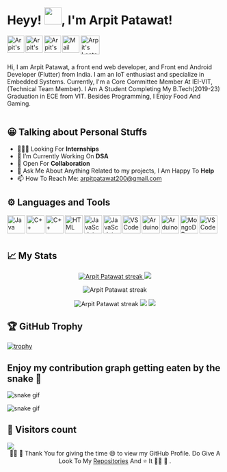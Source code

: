 <!-- <img src="https://i.imgur.com/Z62RDgY.png" alt="imag1" style="width:26%; margin:50px;" align="left" > -->
<!-- <a href="#"><img width="1280" height="auto" src="https://github.com/jsm-28415/Personal/blob/main/123224.gif" height="175px"/></a> -->

<!-- <br>
<img alt="Coder GIF" height=250 width=350 src="https://cdn.dribbble.com/users/730703/screenshots/6581243/avento.gif" />
<br> -->

# Heyy! <img src="https://media.tenor.com/images/30169e4a670daf12443df7d2dd140176/tenor.gif" width=40>, I'm Arpit Patawat!

<!-- (https://harshit7962.github.io/shaandaar_harshit/)  -->
<a href="https://www.linkedin.com/in/arpitpatawat/" target="_blank">
  <img align="left" alt="Arpit's LinkdeIN" width="40px" src="https://img.icons8.com/fluent/48/000000/linkedin.png" />
</a>
<a href="https://www.instagram.com/arpit.patawat/" target="_blank">
  <img align="left" alt="Arpit's Instagram" width="40px" src="https://img.icons8.com/fluent/48/000000/instagram-new.png" />
</a>
<a href="https://twitter.com/arpitpatawat" target="_blank">
  <img align="left" alt="Arpit's Twitter" width="40px" src="https://img.icons8.com/fluent/48/000000/twitter.png" />
</a>
<a href="mailto:arpitpatawat200@gmail.com" target="_blank">
  <img align="left" alt="Mail Arpit" width="40px" src="https://img.icons8.com/fluent/48/000000/gmail.png" />
</a>
<a href="https://leetcode.com/arpitpatawat200/" target="_blank">
  <img align="left" alt="Arpit's Leetcode" width="44px" src="https://user-images.githubusercontent.com/36547915/97088991-45da5d00-1652-11eb-900f-80d106540f4f.png" />
</a>
<!-- <a href="https://www.arpitpatawat.me/" target="_blank">
  <img align="left" alt="Arpit's Sourcerer" width="22px" src="https://cdn4.iconfinder.com/data/icons/contact-us-19/48/15-512.png"  />\
</a> -->
<br/>
<br/>
<br>

Hi, I am Arpit Patawat, a front end web developer, and Front end Android Developer (Flutter) from India. I am an IoT enthusiast and specialize in Embedded Systems. Currently, I'm a Core Committee Member At IEI-VIT, (Technical Team Member). I Am A Student Completing My B.Tech(2019-23) Graduation in ECE from VIT. Besides Programming, I Enjoy Food And Gaming.
<br/>
<br/>


## 😀 Talking about Personal Stuffs

- 👨🏽‍💻 Looking For **Internships**
- 🌱 I’m Currently Working On **DSA** 
- 👯 Open For **Collaboration**
- 💬 Ask Me About Anything Related to my projects, I Am Happy To **Help**
- 📫 How To Reach Me: arpitpatawat200@gmail.com



## ⚙️ Languages and Tools  
<a href="https://www.java.com/en/" target="_blank"><img align="left" alt="Java" height ="42px" src="https://cdn.worldvectorlogo.com/logos/java.svg"></a>
<a href="https://www.cplusplus.com/" target="_blank"><img align="left" alt="C++" height ="42px" src="https://upload.wikimedia.org/wikipedia/commons/thumb/1/18/ISO_C%2B%2B_Logo.svg/1822px-ISO_C%2B%2B_Logo.svg.png"></a>
<a href="https://www.python.org/" target="_blank"><img align="left" alt="C++" height ="42px" src="https://cdn3.iconfinder.com/data/icons/logos-and-brands-adobe/512/267_Python-512.png"></a>
<a href="https://www.w3schools.com/html/" target="_blank"><img align="left" alt="HTML" height ="42px" src="https://www.w3.org/html/logo/downloads/HTML5_Logo_256.png"></a>
<a href="https://developer.mozilla.org/en-US/docs/Web/JavaScript" target="_blank"> <img align="left" alt="JavaScript" height ="42px" src="https://upload.wikimedia.org/wikipedia/commons/6/6a/JavaScript-logo.png"> </a>
<a href="https://flutter.dev/" target="_blank"> <img align="left" alt="JavaScript" height ="42px" src="https://symbols.getvecta.com/stencil_80/74_flutter-icon.9831b0dbe0.svg"> </a>
<a href="https://dart.dev/" target="_blank"><img align="left" alt="VSCode" height ="42px" src="https://uxwing.com/wp-content/themes/uxwing/download/10-brands-and-social-media/dart-programming-language.png"></a>
<a href="https://www.arduino.cc/" target="_blank"><img align ="left" alt="Arduino" height="42px" src="https://upload.wikimedia.org/wikipedia/commons/8/87/Arduino_Logo.svg"></a>
<a href="https://reactjs.org/" target="_blank"><img align ="left" alt="Arduino" height="42px" src="https://upload.wikimedia.org/wikipedia/commons/a/a7/React-icon.svg"></a>

<a href="https://www.mongodb.com/" target="_blank"><img align="left" alt="MongoDB" height ="42px" src="https://www.pngkit.com/png/detail/225-2254691_9kib-354x415-unnamed-mongodb-logo-svg.png"></a>
<a href="https://code.visualstudio.com/" target="_blank"><img align="left" alt="VSCode" height ="42px" src="https://upload.wikimedia.org/wikipedia/commons/thumb/9/9a/Visual_Studio_Code_1.35_icon.svg/2048px-Visual_Studio_Code_1.35_icon.svg.png"></a>





<br>
<br>
<br>

## 📈 My Stats

<p align="center">
    <a href="https://github.com/arpitpatawat/github-readme-streak-stats">
        <img title="🔥 Get streak stats for your profile at git.io/streak-stats" alt="Arpit Patawat streak" src="https://github-readme-streak-stats.herokuapp.com/?user=arpitpatawat&theme=black-ice&hide_border=true&stroke=0000&background=060A0CD0"/>
    </a>
  
<img src="https://leetcard.jacoblin.cool/arpitpatawat?theme=nord&font=Adamina" >
</p>

<p align="center">
<!--     <a href="https://github.com/arpitpatawat/github-readme-streak-stats"> -->
        <img title="🔥 Get streak stats for your profile at git.io/streak-stats" alt="Arpit Patawat streak" src="https://activity-graph.herokuapp.com/graph?username=arpitpatawat&bg_color=000000&color=fff&line=0194dd&point=5194f0&area=true/">
    
</p>
  
  
<!-- ![Daily Activity](https://activity-graph.herokuapp.com/graph?username=arpitpatawat&bg_color=000000&color=fff&line=0194dd&point=5194f0&area=true) 
![Arpit's github stats](https://github-readme-stats.vercel.app/api?username=arpitpatawat&&show_icons=true&hide_border=false&title_color=ffffff&text_color=daf7dc&icon_color=bb2acf&bg_color=191919)

[![GitHub Streak](https://github-readme-streak-stats.herokuapp.com/?user=arpitpatawat&theme=dark)](https://git.io/streak-stats)

![MSL](https://github-readme-stats.vercel.app/api/top-langs/?username=arpitpatawat&layout=compact&hide_border=false&title_color=ffffff&text_color=daf7dc&icon_color=bb2acf&bg_color=191919)
-->

<p align="center">
        <img title="🔥 Get streak stats for your profile at git.io/streak-stats" alt="Arpit Patawat streak" src="https://github-readme-stats.vercel.app/api?username=arpitpatawat&&show_icons=true&hide_border=false&title_color=ffffff&text_color=daf7dc&icon_color=bb2acf&bg_color=191919">
        <img src="https://github-readme-stats.vercel.app/api/top-langs/?username=arpitpatawat&layout=compact&hide_border=false&title_color=ffffff&text_color=daf7dc&icon_color=bb2acf&bg_color=191919">
  <img src="https://github-profile-summary-cards.vercel.app/api/cards/profile-details?username=arpitpatawat&theme=nord_dark">
  </p>

## 🏆 GitHub Trophy
[![trophy](https://github-profile-trophy.vercel.app/?username=arpitpatawat&column=8)](https://github-profile-trophy.vercel.app/?username=arpitpatawat&column=8)

## Enjoy my contribution graph getting eaten by the snake 🐍
![snake gif](https://github.com/arpitpatawat/arpitpatawat/blob/output/github-contribution-grid-snake.gif)

![snake gif](https://github.com/YOUR_USERNAME/YOUR_USERNAME/blob/output/github-contribution-grid-snake.gif)

## 👀 Visitors count
<img src="https://profile-counter.glitch.me/arpitpatawat/count.svg" />
  
<br>
<div align="center">
 👩‍🚀 🚀 Thank You for giving the time 😄 to view my GitHub  Profile. Do Give A Look To My <a href="https://github.com/arpitpatawat?tab=repositories" target="_blank">Repositories</a> And ⭐ It 👩‍🚀 🚀 .
</div>
<!-- <p align="center"> </p> -->
